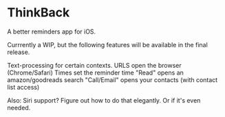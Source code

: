 ThinkBack
=========

A better reminders app for iOS. 

Currrently a WIP, but the following features will be available in the final release. 

Text-processing for certain contexts.
  URLS open the browser (Chrome/Safari)
  Times set the reminder time
  "Read" opens an amazon/goodreads search
  "Call/Email" opens your contacts (with contact list access)
  

Also:
  Siri support? Figure out how to do that elegantly. Or if it's even needed. 
